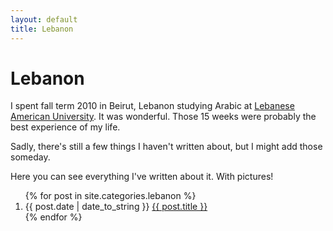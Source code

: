 ```yaml
---
layout: default
title: Lebanon
---
```


<h1 id="archive">Lebanon</h1>

I spent fall term 2010 in Beirut, Lebanon studying Arabic at [Lebanese American University](http://www.lau.edu.lb/centers-institutes/sinarc/). It was wonderful. Those 15 weeks were probably the best experience of my life.

Sadly, there's still a few things I haven't written about, but I might add those someday.

Here you can see everything I've written about it. With pictures!

<ol class="archive">
    {% for post in site.categories.lebanon %}
    <li>
        <span class="date">{{ post.date | date_to_string }}</span>
        <a href="{{ post.url }}">{{ post.title }}</a>
    </li>
    {% endfor %}
</ol>
